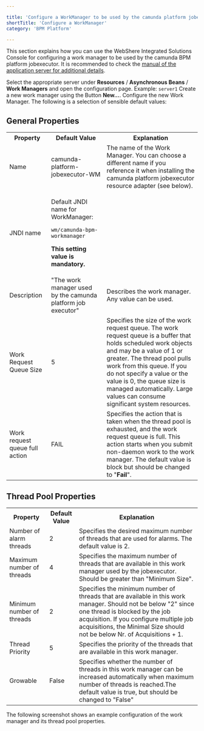 ```yaml
---

title: 'Configure a WorkManager to be used by the camunda platform jobexecutor'
shortTitle: 'Configure a WorkManager'
category: 'BPM Platform'

---
```



This section explains how you can use the WebShere Integrated Solutions Console for configuring a work manager to be used by the camunda BPM platform jobexecutor. It is recommended to check the [manual of the application server for additional details](http://www-01.ibm.com/software/webservers/appserv/was/library/).

Select the appropriate server under **Resources** / **Asynchronous Beans** / **Work Managers** and open the configuration page. Example: <code>server1</code>
Create a new work manager using the Button **New...**.
Configure the new Work Manager. The following is a selection of sensible default values:


## General Properties

<table class="table">
  <tbody>
  <tr>
    <th>Property</th>
    <th>Default Value</th>
    <th>Explanation</th>
  </tr>
  <tr>
    <td >Name</td>
    <td >camunda-platform-jobexecutor-WM</td>
    <td >The name of the Work Manager. You can choose a different name if you reference
      it when installing the camunda platform jobexecutor resource adapter (see below).
    </td>
  </tr>
  <tr>
    <td >JNDI name</td>
    <td >
      <div>
        <p>Default JNDI name for WorkManager:</p>
        <p><code>wm/camunda-bpm-workmanager</code></p>
      </div>
      <p><strong>This setting value is mandatory.</strong></p>
    </td>
    <td></td>
  </tr>
  <tr>
    <td >Description</td>
    <td >"The work manager used by the camunda platform job executor"</td>
    <td >Describes the work manager. Any value can be used.</td>
  </tr>
  <tr>
    <td >Work Request Queue Size</td>
    <td >5</td>
    <td ><span>Specifies the size of the work request queue. The work request queue is a buffer that holds scheduled work objects and may be a value of 1 or greater. The thread pool pulls work from this queue. If you do not specify a value or the value is 0, the queue size is managed automatically. Large values can consume significant system resources.</span>
    </td>
  </tr>
  <tr>
    <td ><span>Work request queue full action</span></td>
    <td ><span>FAIL</span></td>
    <td ><span>Specifies the action that is taken when the thread pool is exhausted, and the work request queue is full. This action starts when you submit non-daemon work to the work manager. The default value is block but should be changed to "<strong>Fail</strong>".</span>
    </td>
  </tr>
  </tbody>
</table>


## Thread Pool Properties

<table class="table">
  <tbody>
  <tr>
    <th>Property</th>
    <th>Default Value</th>
    <th>Explanation</th>
  </tr>
  <tr>
    <td>Number of alarm threads</td>
    <td>2</td>
    <td>Specifies the desired maximum number of threads that are used for alarms. The default value is 2.</td>
  </tr>
  <tr>
    <td>Maximum number of threads</td>
    <td>4</td>
    <td>Specifies the maximum number of threads that are available in this work manager used by the jobexecutor. Should be greater than "Minimum Size".</td>
  </tr>
  <tr>
    <td>Minimum number of threads</td>
    <td>2</td>
    <td>Specifies the minimum number of threads that are available in this work manager. Should not be below "2" since one thread is blocked by the job acquisition. If you configure multiple job acquisitions, the Minimal Size should not be below Nr. of Acquisitions + 1.</td>
  </tr>
  <tr>
    <td>Thread Priority</td>
    <td>5</td>
    <td>Specifies the priority of the threads that are available in this work manager.</td>
  </tr>
  <tr>
    <td>Growable</td>
    <td>False</td>
    <td>Specifies whether the number of threads in this work manager can be increased automatically when maximum number of threads is reached.The default value is true, but should be changed to "False"</td>
  </tr>
  </tbody>
</table>

The following screenshot shows an example configuration of the work manager and its thread pool properties.

<a href="ref:asset:/guides/installation-guide/was/assets/img/work-manager.png" target="_blank">
  <img class="tile" src="ref:asset:/guides/installation-guide/was/assets/img/work-manager.png" alt=""/>
</a>